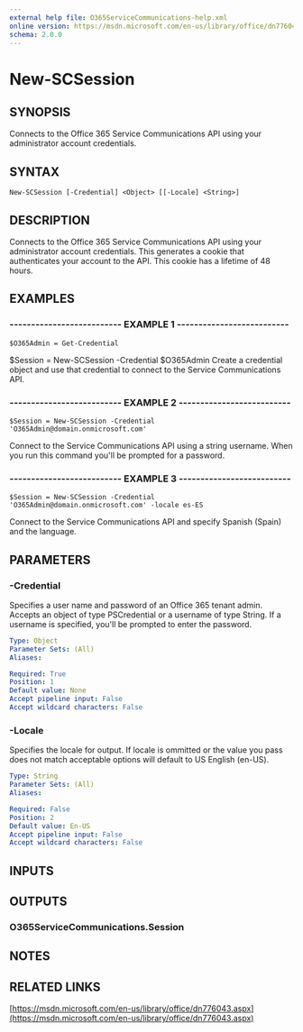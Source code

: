 ```yaml
---
external help file: O365ServiceCommunications-help.xml
online version: https://msdn.microsoft.com/en-us/library/office/dn776043.aspx
schema: 2.0.0
---
```


# New-SCSession

## SYNOPSIS
Connects to the Office 365 Service Communications API using your administrator account credentials.

## SYNTAX

```
New-SCSession [-Credential] <Object> [[-Locale] <String>]
```

## DESCRIPTION
Connects to the Office 365 Service Communications API using your administrator account credentials.
This 
generates a cookie that authenticates your account to the API.
This cookie has a lifetime of 48 hours.

## EXAMPLES

### -------------------------- EXAMPLE 1 --------------------------
```
$O365Admin = Get-Credential
```

$Session = New-SCSession -Credential $O365Admin
Create a credential object and use that credential to connect to the Service Communications API.

### -------------------------- EXAMPLE 2 --------------------------
```
$Session = New-SCSession -Credential 'O365Admin@domain.onmicrosoft.com'
```

Connect to the Service Communications API using a string username.
When you run this command you'll be 
prompted for a password.

### -------------------------- EXAMPLE 3 --------------------------
```
$Session = New-SCSession -Credential 'O365Admin@domain.onmicrosoft.com' -locale es-ES
```

Connect to the Service Communications API and specify Spanish (Spain) and the language.

## PARAMETERS

### -Credential
Specifies a user name and password of an Office 365 tenant admin.
Accepts an object of type PSCredential or a 
username of type String.
If a username is specified, you'll be prompted to enter the password.

```yaml
Type: Object
Parameter Sets: (All)
Aliases: 

Required: True
Position: 1
Default value: None
Accept pipeline input: False
Accept wildcard characters: False
```

### -Locale
Specifies the locale for output.
If locale is ommitted or the value you pass does not match acceptable options 
will default to US English (en-US).

```yaml
Type: String
Parameter Sets: (All)
Aliases: 

Required: False
Position: 2
Default value: En-US
Accept pipeline input: False
Accept wildcard characters: False
```

## INPUTS

## OUTPUTS

### O365ServiceCommunications.Session

## NOTES

## RELATED LINKS

[https://msdn.microsoft.com/en-us/library/office/dn776043.aspx](https://msdn.microsoft.com/en-us/library/office/dn776043.aspx)

